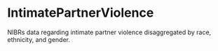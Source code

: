 # IntimatePartnerViolence
NIBRs data regarding intimate partner violence disaggregated by race, ethnicity, and gender. 
